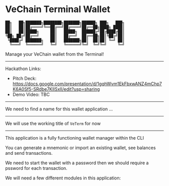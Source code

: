 # VeChain Terminal Wallet

```
██╗   ██╗███████╗████████╗███████╗██████╗ ███╗   ███╗
██║   ██║██╔════╝╚══██╔══╝██╔════╝██╔══██╗████╗ ████║
██║   ██║█████╗     ██║   █████╗  ██████╔╝██╔████╔██║
╚██╗ ██╔╝██╔══╝     ██║   ██╔══╝  ██╔══██╗██║╚██╔╝██║
 ╚████╔╝ ███████╗   ██║   ███████╗██║  ██║██║ ╚═╝ ██║
  ╚═══╝  ╚══════╝   ╚═╝   ╚══════╝╚═╝  ╚═╝╚═╝     ╚═╝
```

Manage your VeChain wallet from the Terminal!

---

Hackathon Links:

- Pitch Deck: https://docs.google.com/presentation/d/1gqhWvm1EkFbxwANZ4mChp7K6A0Sf5-SRdbe7KIISxlI/edit?usp=sharing
- Demo Video: TBC

---

We need to find a name for this wallet application ... 

---

We will use the working title of `VeTerm` for now

---

This application is a fully functioning wallet manager within the CLI

You can generate a mnemonic or import an existing wallet, see balances and send transactions.

We need to start the wallet with a password then we should require a pssword for each transaction.

We will need a few different modules in this application:

